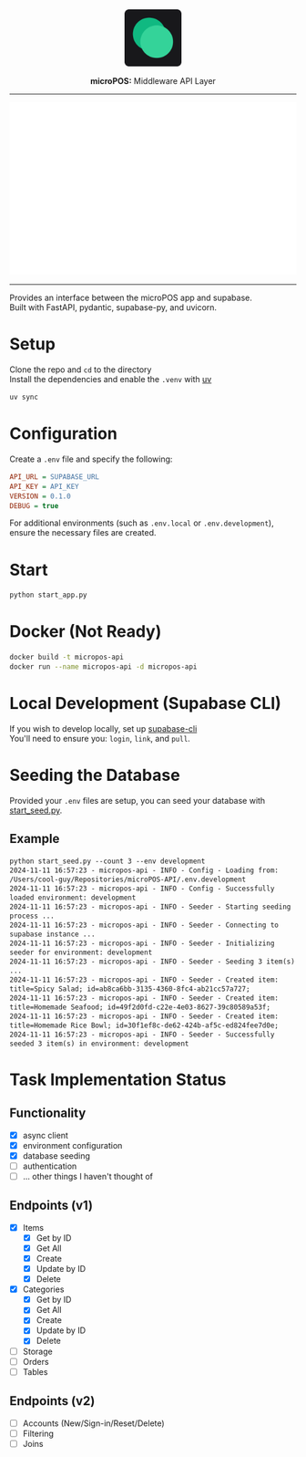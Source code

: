 <div align="center">
    <img src="assets/images/app-icon-web.png" alt="MicroPOS Logo" width="100">
    <p><strong>microPOS:</strong> Middleware API Layer</p>
</div>

----
<div align="center">
    <img src="assets/images/item_api_routes.svg" alt="Item API Routes" width="600">
</div>

----
Provides an interface between the microPOS app and supabase.  
Built with FastAPI, pydantic, supabase-py, and uvicorn.  

# Setup

Clone the repo and `cd` to the directory  
Install the dependencies and enable the `.venv` with [uv](https://docs.astral.sh/uv/getting-started/installation/)  

```bash
uv sync
```

# Configuration

Create a `.env` file and specify the following:

```ini
API_URL = SUPABASE_URL
API_KEY = API_KEY
VERSION = 0.1.0
DEBUG = true
```

For additional environments (such as `.env.local` or `.env.development`), ensure the necessary files are created.  

# Start

```bash
python start_app.py
```

# Docker (Not Ready)

```bash
docker build -t micropos-api
docker run --name micropos-api -d micropos-api
```

# Local Development (Supabase CLI)

If you wish to develop locally, set up [supabase-cli](https://supabase.com/docs/guides/local-development?queryGroups=package-manager&package-manager=pnpm)  
You'll need to ensure you: `login`, `link`, and `pull`.  

# Seeding the Database

Provided your `.env` files are setup, you can seed your database with [start_seed.py](./start_seed.py).

## Example

```log
python start_seed.py --count 3 --env development
2024-11-11 16:57:23 - micropos-api - INFO - Config - Loading from: /Users/cool-guy/Repositories/microPOS-API/.env.development
2024-11-11 16:57:23 - micropos-api - INFO - Config - Successfully loaded environment: development
2024-11-11 16:57:23 - micropos-api - INFO - Seeder - Starting seeding process ...
2024-11-11 16:57:23 - micropos-api - INFO - Seeder - Connecting to supabase instance ...
2024-11-11 16:57:23 - micropos-api - INFO - Seeder - Initializing seeder for environment: development
2024-11-11 16:57:23 - micropos-api - INFO - Seeder - Seeding 3 item(s) ...
2024-11-11 16:57:23 - micropos-api - INFO - Seeder - Created item: title=Spicy Salad; id=ab8ca6bb-3135-4360-8fc4-ab21cc57a727;
2024-11-11 16:57:23 - micropos-api - INFO - Seeder - Created item: title=Homemade Seafood; id=49f2d0fd-c22e-4e03-8627-39c80589a53f;
2024-11-11 16:57:23 - micropos-api - INFO - Seeder - Created item: title=Homemade Rice Bowl; id=30f1ef8c-de62-424b-af5c-ed824fee7d0e;
2024-11-11 16:57:23 - micropos-api - INFO - Seeder - Successfully seeded 3 item(s) in environment: development
```

# Task Implementation Status

## Functionality

- [x] async client
- [x] environment configuration
- [x] database seeding
- [ ] authentication
- [ ] ... other things I haven't thought of

## Endpoints (v1)

- [x] Items
  - [x] Get by ID
  - [x] Get All
  - [x] Create
  - [x] Update by ID
  - [x] Delete
- [x] Categories
  - [x] Get by ID
  - [x] Get All
  - [x] Create
  - [x] Update by ID
  - [x] Delete
- [ ] Storage
- [ ] Orders
- [ ] Tables

## Endpoints (v2)

- [ ] Accounts (New/Sign-in/Reset/Delete)
- [ ] Filtering
- [ ] Joins
